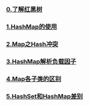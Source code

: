 ### [0.了解红黑树](#红黑树.md)

### [1.HashMap的使用](/notes/collection/4.hashmap.md)

### [2.Map之Hash冲突](/notes/collection/Map之Hash冲突.md)

### [3.HashMap解析负载因子](/notes/collection/HashMap解析负载因子.md)

### [4.Map各子类的区别](/notes/collection/HashMap,HashTable,ConcurrentHashMap三者区别.md)

### [5.HashSet和HashMap差别](/notes/collection/HashSet和HashMap区别.md)

